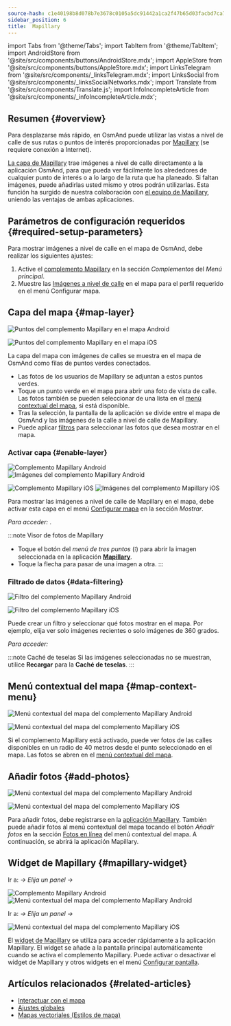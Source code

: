 ```yaml
---
source-hash: c1e40198b8d078b7e3678c0105a5dc91442a1ca2f47b65d03facbd7ca77df64a
sidebar_position: 6
title:  Mapillary
---
```

import Tabs from '@theme/Tabs';
import TabItem from '@theme/TabItem';
import AndroidStore from '@site/src/components/buttons/AndroidStore.mdx';
import AppleStore from '@site/src/components/buttons/AppleStore.mdx';
import LinksTelegram from '@site/src/components/_linksTelegram.mdx';
import LinksSocial from '@site/src/components/_linksSocialNetworks.mdx';
import Translate from '@site/src/components/Translate.js';
import InfoIncompleteArticle from '@site/src/components/_infoIncompleteArticle.mdx';



## Resumen {#overview}

Para desplazarse más rápido, en OsmAnd puede utilizar las vistas a nivel de calle de sus rutas o puntos de interés proporcionadas por [Mapillary](https://www.mapillary.com/) (se requiere conexión a Internet).

[La capa de Mapillary](https://www.mapillary.com/) trae imágenes a nivel de calle directamente a la aplicación OsmAnd, para que pueda ver fácilmente los alrededores de cualquier punto de interés o a lo largo de la ruta que ha planeado. Si faltan imágenes, puede añadirlas usted mismo y otros podrán utilizarlas. Esta función ha surgido de nuestra colaboración con [el equipo de Mapillary](https://www.mapillary.com/about), uniendo las ventajas de ambas aplicaciones.


## Parámetros de configuración requeridos {#required-setup-parameters}

Para mostrar imágenes a nivel de calle en el mapa de OsmAnd, debe realizar los siguientes ajustes:

1. Active el [complemento Mapillary](../plugins/#enable--disable) en la sección *Complementos* del *Menú principal*.
2. Muestre las [Imágenes a nivel de calle](#enable-layer) en el mapa para el perfil requerido en el menú Configurar mapa.


## Capa del mapa {#map-layer}

<Tabs groupId="operating-systems" queryString="current-os">

<TabItem value="android" label="Android">

![Puntos del complemento Mapillary en el mapa Android](@site/static/img/plugins/mapillary/mapillary_plugin_points_android.png)

</TabItem>

<TabItem value="ios" label="iOS">

![Puntos del complemento Mapillary en el mapa iOS](@site/static/img/plugins/mapillary/mapillary_plugin_points_ios.png)

</TabItem>

</Tabs>

La capa del mapa con imágenes de calles se muestra en el mapa de OsmAnd como filas de puntos verdes conectados.

- Las fotos de los usuarios de Mapillary se adjuntan a estos puntos verdes.
- Toque un punto verde en el mapa para abrir una foto de vista de calle. Las fotos también se pueden seleccionar de una lista en el [menú contextual del mapa](#map-context-menu), si está disponible.
- Tras la selección, la pantalla de la aplicación se divide entre el mapa de OsmAnd y las imágenes de la calle a nivel de calle de Mapillary.
- Puede aplicar [filtros](#data-filtering) para seleccionar las fotos que desea mostrar en el mapa.


### Activar capa {#enable-layer}

<Tabs groupId="operating-systems" queryString="current-os">

<TabItem value="android" label="Android">

![Complemento Mapillary Android](@site/static/img/plugins/mapillary/mapilary_enable_layer_1_andr.png) ![Imágenes del complemento Mapillary Android](@site/static/img/plugins/mapillary/mapilary_enable_layer_2_andr.png)

</TabItem>

<TabItem value="ios" label="iOS">

![Complemento Mapillary iOS](@site/static/img/plugins/mapillary/Mapilary_street_level_imagery_ios.png) ![Imágenes del complemento Mapillary iOS](@site/static/img/plugins/mapillary/mapillary_plugin_images_ios.png)

</TabItem>

</Tabs>

Para mostrar las imágenes a nivel de calle de Mapillary en el mapa, debe activar esta capa en el menú [Configurar mapa](../map/configure-map-menu.md) en la sección *Mostrar*.

*Para acceder: <Translate ids="shared_string_menu,configure_map,street_level_imagery"/>*.

:::note Visor de fotos de Mapillary

- Toque el botón del *menú de tres puntos* (&#8285;) para abrir la imagen seleccionada en la aplicación [**Mapillary**](https://www.mapillary.com/mobile-apps).
- Toque la flecha para pasar de una imagen a otra.
:::


### Filtrado de datos {#data-filtering}

<Tabs groupId="operating-systems" queryString="current-os">

<TabItem value="android" label="Android">

![Filtro del complemento Mapillary Android](@site/static/img/plugins/mapillary/mapillary_config_map_filter_andr.png)

</TabItem>

<TabItem value="ios" label="iOS">

![Filtro del complemento Mapillary iOS](@site/static/img/plugins/mapillary/mapillary_plugin_filter_ios.png)

</TabItem>

</Tabs>

Puede crear un filtro y seleccionar qué fotos mostrar en el mapa. Por ejemplo, elija ver solo imágenes recientes o solo imágenes de 360 grados.

*Para acceder: <Translate ids="shared_string_menu,configure_map,street_level_imagery"/>*

:::note Caché de teselas
Si las imágenes seleccionadas no se muestran, utilice **Recargar** para la **Caché de teselas**.
:::


## Menú contextual del mapa {#map-context-menu}

<Tabs groupId="operating-systems" queryString="current-os">

<TabItem value="android" label="Android">

![Menú contextual del mapa del complemento Mapillary Android](@site/static/img/plugins/mapillary/mapillary_plugin_context_menu_android.png)

</TabItem>

<TabItem value="ios" label="iOS">

![Menú contextual del mapa del complemento Mapillary iOS](@site/static/img/plugins/mapillary/mapillary_plugin_context_menu_ios.png)

</TabItem>

</Tabs>

Si el complemento Mapillary está activado, puede ver fotos de las calles disponibles en un radio de 40 metros desde el punto seleccionado en el mapa. Las fotos se abren en el [menú contextual del mapa](../map/map-context-menu.md#online-photos).


## Añadir fotos {#add-photos}

<Tabs groupId="operating-systems" queryString="current-os">

<TabItem value="android" label="Android">

![Menú contextual del mapa del complemento Mapillary Android](@site/static/img/plugins/mapillary/mapillary_add_photos_andr.png)

</TabItem>

<TabItem value="ios" label="iOS">

![Menú contextual del mapa del complemento Mapillary iOS](@site/static/img/plugins/mapillary/mapillary_add_photos_ios.png)

</TabItem>

</Tabs>

Para añadir fotos, debe registrarse en la [aplicación Mapillary](https://www.mapillary.com/mobile-apps). También puede añadir fotos al menú contextual del mapa tocando el botón *Añadir fotos* en la sección [Fotos en línea](../map/map-context-menu.md#online-photos) del menú contextual del mapa. A continuación, se abrirá la aplicación Mapillary.


## Widget de Mapillary {#mapillary-widget}

<Tabs groupId="operating-systems" queryString="current-os">

<TabItem value="android" label="Android">

Ir a: *<Translate android="true" ids="shared_string_menu,map_widget_config,shared_string_widgets"/> → Elija un panel → <Translate android="true" ids="mapillary"/>*

![Complemento Mapillary Android](@site/static/img/plugins/mapillary/mapillary_widget_1_andr.png)  ![Menú contextual del mapa del complemento Mapillary Android](@site/static/img/plugins/mapillary/mapillary_widget_2_andr.png)

</TabItem>

<TabItem value="ios" label="iOS">

Ir a: *<Translate ios="true" ids="shared_string_menu,layer_map_appearance,shared_string_widgets"/> → Elija un panel → <Translate ios="true" ids="mapillary"/>*

![Menú contextual del mapa del complemento Mapillary iOS](@site/static/img/plugins/mapillary/mapillary_app_activation_ios.png)

</TabItem>

</Tabs>

El [widget de Mapillary](../widgets/info-widgets.md#mapillary-widget) se utiliza para acceder rápidamente a la aplicación Mapillary. El widget se añade a la pantalla principal automáticamente cuando se activa el complemento Mapillary. Puede activar o desactivar el widget de Mapillary y otros widgets en el menú [Configurar pantalla](../widgets/configure-screen.md).


## Artículos relacionados {#related-articles}

- [Interactuar con el mapa](../../user/map/interact-with-map.md)
- [Ajustes globales](../../user/personal/global-settings.md)
- [Mapas vectoriales (Estilos de mapa)](../../user/map/vector-maps.md)